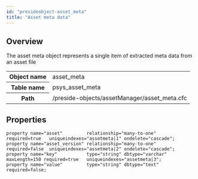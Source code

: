 ```yaml
---
id: "presideobject-asset_meta"
title: "Asset meta data"
---
```


## Overview


The asset meta object represents a single item of extracted meta data from an asset file

<div class="table-responsive"><table class="table table-condensed"><tr><th>Object name</th><td>  asset_meta</td></tr><tr><th>Table name</th><td>  psys_asset_meta</td></tr><tr><th>Path</th><td>  /preside-objects/assetManager/asset_meta.cfc</td></tr></table></div>

## Properties


```luceescript
property name="asset"         relationship="many-to-one"                   required=true   uniqueindexes="assetmeta|1" ondelete="cascade";
property name="asset_version" relationship="many-to-one"                   required=false  uniqueindexes="assetmeta|2" ondelete="cascade";
property name="key"           type="string" dbtype="varchar" maxLength=150 required=true   uniqueindexes="assetmeta|3";
property name="value"         type="string" dbtype="text"                  required=false;
```